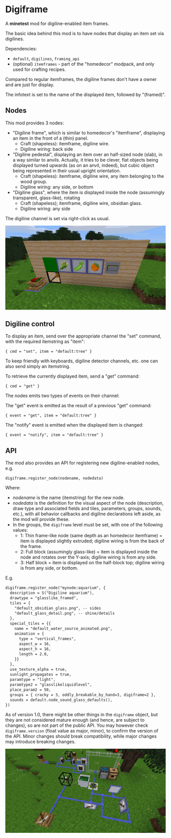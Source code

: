 # Digiframe

A **minetest** mod for digiline-enabled item frames.

The basic idea behind this mod is to have nodes that display an item set via digilines.

Dependencies:
- `default`, `digilines`, `framing_api`
- (optional) `itemframes` - part of the "homedecor" modpack, and only used for crafting recipes.

Compared to regular itemframes, the digiline frames don't have a owner and are just for display.

The infotext is set to the name of the displayed item, followed by "(framed)".

## Nodes

This mod provides 3 nodes:
- "Digiline frame", which is similar to homedecor's "itemframe", displaying an item in the front of a (thin) panel.
  - Craft (shapeless): itemframe, digiline wire.
  - Digiline wiring: back side
- "Digiline pedestal", displaying an item over an half-sized node (slab), in a way similar to anvils. Actually, it tries to be clever, flat objects being displayed turned upwards (as on an anvil, indeed), but cubic object being represented in their usual upright orientation.
  - Craft (shapeless): itemframe, digiline wire, any item belonging to the wood group.
  - Digiline wiring: any side, or bottom
- "Digiline glass", where the item is displayed inside the node (assumingly transparent, glass-like), rotating
  - Craft (shapeless); itemframe, digiline wire, obsidian glass.
  - Digiline wiring: any side
  
The digiline channel is set via right-click as usual.

![Screenshot 1](screenshots/screenshot1.png)
  
## Digiline control

To display an item, send over the appropriate channel the "set" command, with the required itemstring as "item":
```
{ cmd = "set", item = "default:tree" }
```

To keep friendly with keyboards, digiline detector channels, etc. one can also send simply an itemstring.

To retrieve the currently displayed item, send a "get" command:
```
{ cmd = "get" }
```

The nodes emits two types of events on their channel:

The "get" event is emitted as the result of a previous "get" command:
```
{ event = "get", item = "default:tree" }
```

The "notify" event is emitted when the displayed item is changed:
```
{ event = "notify", item = "default:tree" }
```

## API

The mod also provides an API for registering new digiline-enabled nodes, e.g.
```
digiframe.register_node(nodename, nodedata)
```

Where:
- _nodename_ is the name (itemstring) for the new node.
- _nodedata_ is the definition for the visual aspect of the node (description, draw type and associated fields and tiles, parameters, groups, sounds, etc.), with all behavior callbacks and digiline declarations left aside, as the mod will provide these.
- In the groups, the `digiframe` level must be set, with one of the following values:
  - 1: Thin frame-like node (same depth as an homedecor itemframe) = item is displayed slightly extruded; digiline wiring is from the back of the frame.
  - 2: Full block (assumingly glass-like) = item is displayed inside the node and rotates over the Y-axis; digiline wiring is from any side.
  - 3: Half block = item is displayed on the half-block top; digiline wiring is from any side, or bottom.

E.g.
```
digiframe.register_node("mynode:aquarium", {
  description = S("Digiline aquarium"),
  drawtype = "glasslike_framed",
  tiles = {
    "default_obsidian_glass.png", -- sides
    "default_glass_detail.png", -- shine/details
  },
  special_tiles = {{
    name = "default_water_source_animated.png",
    animation = {
      type = "vertical_frames",
      aspect_w = 16,
      aspect_h = 16,
      length = 2.0,
    }}
  },
  use_texture_alpha = true,
  sunlight_propagates = true,
  paramtype = "light",
  paramtype2 = "glasslikeliquidlevel",
  place_param2 = 50,
  groups = { cracky = 3, oddly_breakable_by_hand=3, digiframe=2 },
  sounds = default.node_sound_glass_defaults(),
})
```

As of version 1.0, there might be other things in the `digiframe` object, but they are not considered mature enough (and hence, are subject to changes), so are not part of the public API. You may however check `digiframe.version` (float value as major, minor), to confirm the version of the API. Minor changes should break compatibility, while major changes may introduce breaking changes.

![Screenshot 2](screenshots/screenshot2.png)
